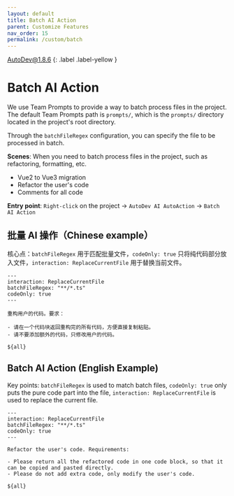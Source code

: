 ```yaml
---
layout: default
title: Batch AI Action
parent: Customize Features
nav_order: 15
permalink: /custom/batch
---
```


AutoDev@1.8.6
{: .label .label-yellow }

# Batch AI Action

We use Team Prompts to provide a way to batch process files in the project. The default 
Team Prompts path is `prompts/`, which is the `prompts/` directory located in the project's root directory.

Through the `batchFileRegex` configuration, you can specify the file to be processed in batch.

**Scenes**: When you need to batch process files in the project, such as refactoring, formatting, etc.

- Vue2 to Vue3 migration
- Refactor the user's code
- Comments for all code

**Entry point**: `Right-click` on the project -> `AutoDev AI AutoAction` -> `Batch AI Action`

## 批量 AI 操作（Chinese example）

核心点：`batchFileRegex` 用于匹配批量文件，`codeOnly: true` 只将纯代码部分放入文件，`interaction: ReplaceCurrentFile`
用于替换当前文件。

    ---
    interaction: ReplaceCurrentFile
    batchFileRegex: "**/*.ts"
    codeOnly: true
    ---
    
    重构用户的代码。要求：
    
    - 请在一个代码块返回重构完的所有代码，方便直接复制粘贴。
    - 请不要添加额外的代码，只修改用户的代码。
    
    ${all}

## Batch AI Action (English Example)

Key points: `batchFileRegex` is used to match batch files, `codeOnly: true` only puts the pure code part into the file,
`interaction: ReplaceCurrentFile` is used to replace the current file.

    ---
    interaction: ReplaceCurrentFile
    batchFileRegex: "**/*.ts"
    codeOnly: true
    ---
    
    Refactor the user's code. Requirements:
    
    - Please return all the refactored code in one code block, so that it can be copied and pasted directly.
    - Please do not add extra code, only modify the user's code.
    
    ${all}

